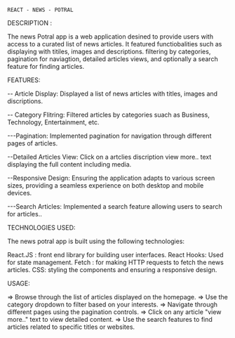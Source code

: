                                                                         REACT - NEWS - POTRAL

DESCRIPTION :

The news Potral app is a web application  desined to provide users with access to a curated list of news articles. It featured functiobalities such as displaying with titiles, images and descriptions. filtering by categories, pagination for naviagtion, detailed articles views, and optionally a search feature for finding articles.

FEATURES:

-- Article Display: Displayed a list of news articles with titles, images and discriptions.

-- Category Flitring: Filtered articles by categories suach as Business, Technology, Entertainment, etc.

---Pagination: Implemented pagination for navigation through different pages of articles.

--Detailed Articles View: Click on a artclies discription view more.. text displaying the full content including media.

--Responsive Design: Ensuring the application adapts to various screen sizes, providing a seamless experience on both desktop and mobile devices.

---Search Articles: Implemented a search feature allowing users to search for articles..


TECHNOLOGIES USED:

The news potral app is built using the following technologies:

React.JS : front end library for building user interfaces.
React Hooks: Used for state management.
Fetch : for making HTTP requests to fetch the news articles.
CSS: styling the components and ensuring a responsive design.


USAGE:

=> Browse through the list of articles displayed on the homepage.
=> Use the category dropdown to filter based on your interests.
=> Navigate through different pages using the pagination controls.
=> Click on any article "view more.." text  to view detailed content.
=> Use the search features to find articles related to specific titles or websites.



